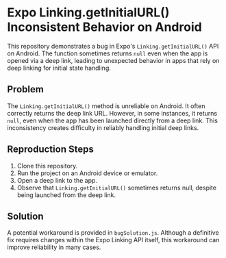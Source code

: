# Expo Linking.getInitialURL() Inconsistent Behavior on Android

This repository demonstrates a bug in Expo's `Linking.getInitialURL()` API on Android.  The function sometimes returns `null` even when the app is opened via a deep link, leading to unexpected behavior in apps that rely on deep linking for initial state handling.

## Problem

The `Linking.getInitialURL()` method is unreliable on Android.  It often correctly returns the deep link URL. However, in some instances, it returns `null`, even when the app has been launched directly from a deep link.  This inconsistency creates difficulty in reliably handling initial deep links.

## Reproduction Steps

1. Clone this repository.
2. Run the project on an Android device or emulator.
3. Open a deep link to the app. 
4. Observe that `Linking.getInitialURL()` sometimes returns null, despite being launched from the deep link.

## Solution

A potential workaround is provided in `bugSolution.js`. Although a definitive fix requires changes within the Expo Linking API itself, this workaround can improve reliability in many cases.